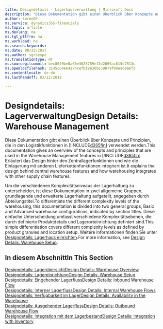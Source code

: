 ```yaml
---
title: Designdetails - Lagerhausverwaltung | Microsoft Docs
description: "Diese Dokumentation gibt einen Überblick über Konzepte und Prinzipien, die in den Logistikfunktionen in Finance and Operations, Business edition verwendet werden."
author: SorenGP
ms.service: dynamics365-financials
ms.topic: article
ms.devlang: na
ms.tgt_pltfrm: na
ms.workload: na
ms.search.keywords: 
ms.date: 08/23/2017
ms.author: sgroespe
ms.translationtype: HT
ms.sourcegitcommit: bec0619be0a65e3625759e13d2866ac615d7513c
ms.openlocfilehash: 3145c64e64274cefb19630b639879f09ead8a6f3
ms.contentlocale: de-de
ms.lasthandoff: 03/22/2018

---
```

# <a name="design-details-warehouse-management"></a><span data-ttu-id="422cb-103">Designdetails: Lagerverwaltung</span><span class="sxs-lookup"><span data-stu-id="422cb-103">Design Details: Warehouse Management</span></span>
<span data-ttu-id="422cb-104">Diese Dokumentation gibt einen Überblick über Konzepte und Prinzipien, die in den Logistikfunktionen in [!INCLUDE[d365fin](includes/d365fin_md.md)] verwendet werden.</span><span class="sxs-lookup"><span data-stu-id="422cb-104">This documentation gives an overview of the concepts and principles that are used in the Warehouse Management features in [!INCLUDE[d365fin](includes/d365fin_md.md)].</span></span> <span data-ttu-id="422cb-105">Erläutert das Design hinter den Zentrallagerfunktionen und wie die Einlagerung mit anderen Lieferkettenfunktionen integriert ist.</span><span class="sxs-lookup"><span data-stu-id="422cb-105">It explains the design behind central warehouse features and how warehousing integrates with other supply chain features.</span></span>  

<span data-ttu-id="422cb-106">Um die verschiedenen Komplexitätsniveaus der Lagerhaltung zu unterscheiden, ist diese Dokumentation in zwei allgemeine Gruppen, grundlegende und erweiterte Lagerhaltung aufgeteilt, angegeben durch Abteilungstitel.</span><span class="sxs-lookup"><span data-stu-id="422cb-106">To differentiate the different complexity levels of the warehousing, this documentation is divided into two general groups, Basic and Advanced warehouse configurations, indicated by section titles.</span></span> <span data-ttu-id="422cb-107">Diese einfache Unterscheidung umfasst verschiedene Komplexitätsebenen, die durch definierte Produktdetails und Lagerorteinrichtung definiert sind.</span><span class="sxs-lookup"><span data-stu-id="422cb-107">This simple differentiation covers different complexity levels as defined by product granules and location setup.</span></span> <span data-ttu-id="422cb-108">Weitere Informationen finden Sie unter [Designdetails: Lagerhaus einrichten](design-details-warehouse-setup.md).</span><span class="sxs-lookup"><span data-stu-id="422cb-108">For more information, see [Design Details: Warehouse Setup](design-details-warehouse-setup.md).</span></span>  

## <a name="in-this-section"></a><span data-ttu-id="422cb-109">In diesem Abschnitt</span><span class="sxs-lookup"><span data-stu-id="422cb-109">In This Section</span></span>  
[<span data-ttu-id="422cb-110">Designdetails: Lagerübersicht</span><span class="sxs-lookup"><span data-stu-id="422cb-110">Design Details: Warehouse Overview</span></span>](design-details-warehouse-overview.md)  
[<span data-ttu-id="422cb-111">Designdetails: Lagereinrichtung</span><span class="sxs-lookup"><span data-stu-id="422cb-111">Design Details: Warehouse Setup</span></span>](design-details-warehouse-setup.md)  
[<span data-ttu-id="422cb-112">Designdetails: Eingehender Lagerfluss</span><span class="sxs-lookup"><span data-stu-id="422cb-112">Design Details: Inbound Warehouse Flow</span></span>](design-details-inbound-warehouse-flow.md)  
[<span data-ttu-id="422cb-113">Designdetails: Interner Lagerfluss</span><span class="sxs-lookup"><span data-stu-id="422cb-113">Design Details: Internal Warehouse Flows</span></span>](design-details-internal-warehouse-flows.md)  
[<span data-ttu-id="422cb-114">Designdetails: Verfügbarkeit im Lager</span><span class="sxs-lookup"><span data-stu-id="422cb-114">Design Details: Availability in the Warehouse</span></span>](design-details-availability-in-the-warehouse.md)  
[<span data-ttu-id="422cb-115">Designdetails: Ausgehender Lagerfluss</span><span class="sxs-lookup"><span data-stu-id="422cb-115">Design Details: Outbound Warehouse Flow</span></span>](design-details-outbound-warehouse-flow.md)  
[<span data-ttu-id="422cb-116">Designdetails: Integration mit dem Lagerbestand</span><span class="sxs-lookup"><span data-stu-id="422cb-116">Design Details: Integration with Inventory</span></span>](design-details-integration-with-inventory.md)

